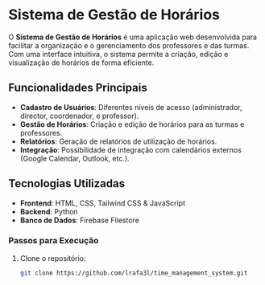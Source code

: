 # Sistema de Gestão de Horários

O **Sistema de Gestão de Horários** é uma aplicação web desenvolvida para facilitar a organização e o gerenciamento dos professores e das turmas. Com uma interface intuitiva, o sistema permite a criação, edição e visualização de horários de forma eficiente.

## Funcionalidades Principais

- **Cadastro de Usuários**: Diferentes níveis de acesso (administrador, director, coordenador, e professor).
- **Gestão de Horários**: Criação e edição de horários para as turmas e professores.
- **Relatórios**: Geração de relatórios de utilização de horários.
- **Integração**: Possibilidade de integração com calendários externos (Google Calendar, Outlook, etc.).

## Tecnologias Utilizadas

- **Frontend**: HTML, CSS, Tailwind CSS & JavaScript
- **Backend**: Python
- **Banco de Dados**: Firebase Filestore

### Passos para Execução

1. Clone o repositório:
   ```bash
   git clone https://github.com/lrafa3l/time_management_system.git
